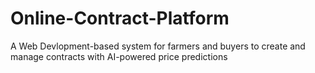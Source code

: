 # Online-Contract-Platform
A Web Devlopment-based system for farmers and buyers to create and manage contracts with AI-powered price predictions
